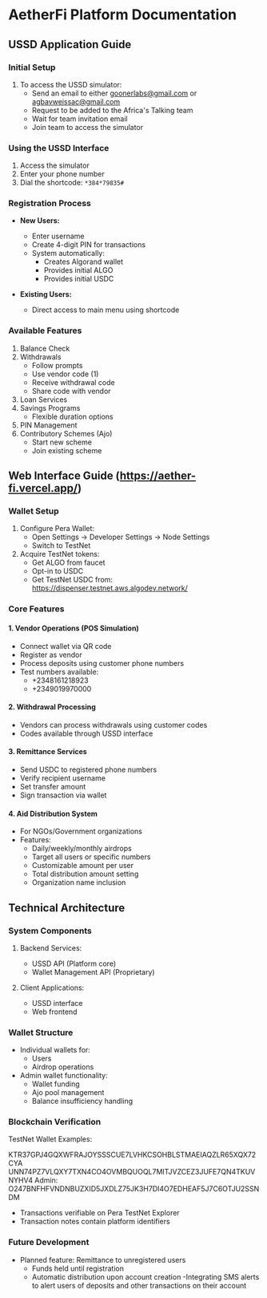 # AetherFi Platform Documentation

## USSD Application Guide

### Initial Setup
1. To access the USSD simulator:
   - Send an email to either goonerlabs@gmail.com or agbavweissac@gmail.com
   - Request to be added to the Africa's Talking team
   - Wait for team invitation email
   - Join team to access the simulator

### Using the USSD Interface
1. Access the simulator
2. Enter your phone number
3. Dial the shortcode: `*384*79835#`

### Registration Process
- **New Users:**
  - Enter username
  - Create 4-digit PIN for transactions
  - System automatically:
    - Creates Algorand wallet
    - Provides initial ALGO
    - Provides initial USDC

- **Existing Users:**
  - Direct access to main menu using shortcode

### Available Features
1. Balance Check
2. Withdrawals
   - Follow prompts
   - Use vendor code (1)
   - Receive withdrawal code
   - Share code with vendor
3. Loan Services
4. Savings Programs
   - Flexible duration options
5. PIN Management
6. Contributory Schemes (Ajo)
   - Start new scheme
   - Join existing scheme

## Web Interface Guide (https://aether-fi.vercel.app/)

### Wallet Setup
1. Configure Pera Wallet:
   - Open Settings → Developer Settings → Node Settings
   - Switch to TestNet
2. Acquire TestNet tokens:
   - Get ALGO from faucet
   - Opt-in to USDC
   - Get TestNet USDC from: https://dispenser.testnet.aws.algodev.network/

### Core Features

#### 1. Vendor Operations (POS Simulation)
- Connect wallet via QR code
- Register as vendor
- Process deposits using customer phone numbers
- Test numbers available:
  - +2348161218923
  - +2349019970000

#### 2. Withdrawal Processing
- Vendors can process withdrawals using customer codes
- Codes available through USSD interface

#### 3. Remittance Services
- Send USDC to registered phone numbers
- Verify recipient username
- Set transfer amount
- Sign transaction via wallet

#### 4. Aid Distribution System
- For NGOs/Government organizations
- Features:
  - Daily/weekly/monthly airdrops
  - Target all users or specific numbers
  - Customizable amount per user
  - Total distribution amount setting
  - Organization name inclusion

## Technical Architecture

### System Components
1. Backend Services:
   - USSD API (Platform core)
   - Wallet Management API (Proprietary)

2. Client Applications:
   - USSD interface
   - Web frontend

### Wallet Structure
- Individual wallets for:
  - Users
  - Airdrop operations
- Admin wallet functionality:
  - Wallet funding
  - Ajo pool management
  - Balance insufficiency handling

### Blockchain Verification
TestNet Wallet Examples:

KTR37GPJ4GQXWFRAJOYSSSCUE7LVHKCSOHBLSTMAEIAQZLR65XQX72CYA
UNN74PZ7VLQXY7TXN4CO4OVMBQUOQL7MITJVZCEZ3JUFE7QN4TKUVNYHV4
Admin: O247BNFHFVNDNBUZXID5JXDLZ75JK3H7DI4O7EDHEAF5J7C6OTJU2SSNDM
- Transactions verifiable on Pera TestNet Explorer
- Transaction notes contain platform identifiers

### Future Development
- Planned feature: Remittance to unregistered users
  - Funds held until registration
  - Automatic distribution upon account creation
-Integrating SMS alerts to alert users of deposits and other transactions on their account


